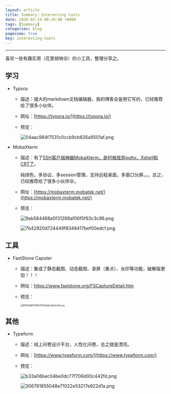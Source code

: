 ```yaml
---
layout: article
title: Summary：Interesting tools
date: 2020-03-24 00:10:00 +0800
tags: [Summary]
categories: blog
pageview: true
key: interesting-tools
---
```






------

喜欢一些有趣实用（花里胡哨:stuck_out_tongue_closed_eyes:）的小工具，整理分享之。



## 学习

- Typora

  - 描述：强大的markdown文档编辑器，我的博客全是用它写的，已经推荐给了很多小伙伴。

  - 网址：[https://typora.io/](https://typora.io/)

  - 预览：

    ![04aac984f7531c0ccb9cb826a9501af.png](http://ww1.sinaimg.cn/large/005NduT8ly1gd5guv9yyij31hc0pfwnu.jpg)



- MobaXterm

  - 描述：有了[SSH客户端神器MobaXterm，是时候放弃putty、Xshell和CRT了](https://zhuanlan.zhihu.com/p/34455520)。

    ​	  纯绿色，多协议，多session管理，支持远程桌面，多窗口分屏。。。总之，已经推荐给了很多小伙伴:stuck_out_tongue_closed_eyes:。

  - 网址：[https://mobaxterm.mobatek.net/](https://mobaxterm.mobatek.net/)

  - 预览：

    ![9ab584468a0f31288af06f5f63c3c96.png](http://ww1.sinaimg.cn/large/005NduT8ly1gd5hul5r61j31ha0sqjuy.jpg)

    ![7b42920d724449f8348417bef00edcf.png](http://ww1.sinaimg.cn/large/005NduT8ly1gd5hvbxlofj30si03ymx9.jpg)









## 工具

- FastStone Caputer

  - 描述：集成了静态截图、动态截图、录屏（重点）、水印等功能，破解版更加！！！

  - 网址：https://www.faststone.org/FSCaptureDetail.htm

  - 预览：

    <img src="http://ww1.sinaimg.cn/large/005NduT8ly1gd5hlkd1avj30fe0fndhw.jpg" alt="90f92d6f13f9bf15f51da9cdeb1dcf8.png" style="zoom:50%;" />



## 其他

- Typeform

  - 描述：线上问卷设计平台，人性化问卷，总之就是漂亮。

  - 网址：[https://www.typeform.com/](https://www.typeform.com/)

  - 预览：

    ![b33a06bec04be0dc77f706d00c442fd.png](http://ww1.sinaimg.cn/large/005NduT8ly1gd5gx6rqq6j31hc0pf7as.jpg)
    
    ![306761855048e71022e53217e922d1a.png](http://ww1.sinaimg.cn/large/005NduT8ly1gd5gxgdpibj31hc0pf40t.jpg)
    
    



